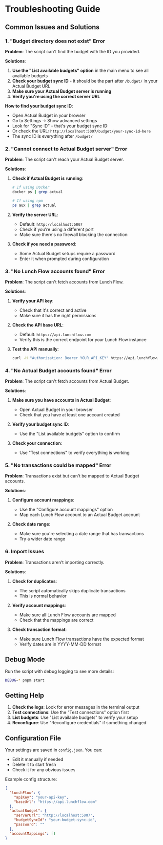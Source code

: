 # Troubleshooting Guide

## Common Issues and Solutions

### 1. "Budget directory does not exist" Error

**Problem**: The script can't find the budget with the ID you provided.

**Solutions**:
1. **Use the "List available budgets" option** in the main menu to see all available budgets
2. **Check your budget sync ID** - it should be the part after `/budget/` in your Actual Budget URL
3. **Make sure your Actual Budget server is running**
4. **Verify you're using the correct server URL**

**How to find your budget sync ID**:
- Open Actual Budget in your browser
- Go to Settings → Show advanced settings
- Look for "Sync ID" - that's your budget sync ID
- Or check the URL: `http://localhost:5007/budget/your-sync-id-here`
- The sync ID is everything after `/budget/`

### 2. "Cannot connect to Actual Budget server" Error

**Problem**: The script can't reach your Actual Budget server.

**Solutions**:
1. **Check if Actual Budget is running**:
   ```bash
   # If using Docker
   docker ps | grep actual
   
   # If using npm
   ps aux | grep actual
   ```

2. **Verify the server URL**:
   - Default: `http://localhost:5007`
   - Check if you're using a different port
   - Make sure there's no firewall blocking the connection

3. **Check if you need a password**:
   - Some Actual Budget setups require a password
   - Enter it when prompted during configuration

### 3. "No Lunch Flow accounts found" Error

**Problem**: The script can't fetch accounts from Lunch Flow.

**Solutions**:
1. **Verify your API key**:
   - Check that it's correct and active
   - Make sure it has the right permissions

2. **Check the API base URL**:
   - Default: `https://api.lunchflow.com`
   - Verify this is the correct endpoint for your Lunch Flow instance

3. **Test the API manually**:
   ```bash
   curl -H "Authorization: Bearer YOUR_API_KEY" https://api.lunchflow.com/accounts
   ```

### 4. "No Actual Budget accounts found" Error

**Problem**: The script can't fetch accounts from Actual Budget.

**Solutions**:
1. **Make sure you have accounts in Actual Budget**:
   - Open Actual Budget in your browser
   - Check that you have at least one account created

2. **Verify your budget sync ID**:
   - Use the "List available budgets" option to confirm

3. **Check your connection**:
   - Use "Test connections" to verify everything is working

### 5. "No transactions could be mapped" Error

**Problem**: Transactions exist but can't be mapped to Actual Budget accounts.

**Solutions**:
1. **Configure account mappings**:
   - Use the "Configure account mappings" option
   - Map each Lunch Flow account to an Actual Budget account

2. **Check date range**:
   - Make sure you're selecting a date range that has transactions
   - Try a wider date range

### 6. Import Issues

**Problem**: Transactions aren't importing correctly.

**Solutions**:
1. **Check for duplicates**:
   - The script automatically skips duplicate transactions
   - This is normal behavior

2. **Verify account mappings**:
   - Make sure all Lunch Flow accounts are mapped
   - Check that the mappings are correct

3. **Check transaction format**:
   - Make sure Lunch Flow transactions have the expected format
   - Verify dates are in YYYY-MM-DD format

## Debug Mode

Run the script with debug logging to see more details:

```bash
DEBUG=* pnpm start
```

## Getting Help

1. **Check the logs**: Look for error messages in the terminal output
2. **Test connections**: Use the "Test connections" option first
3. **List budgets**: Use "List available budgets" to verify your setup
4. **Reconfigure**: Use "Reconfigure credentials" if something changed

## Configuration File

Your settings are saved in `config.json`. You can:
- Edit it manually if needed
- Delete it to start fresh
- Check it for any obvious issues

Example config structure:
```json
{
  "lunchFlow": {
    "apiKey": "your-api-key",
    "baseUrl": "https://api.lunchflow.com"
  },
  "actualBudget": {
    "serverUrl": "http://localhost:5007",
    "budgetSyncId": "your-budget-sync-id",
    "password": ""
  },
  "accountMappings": []
}
```
